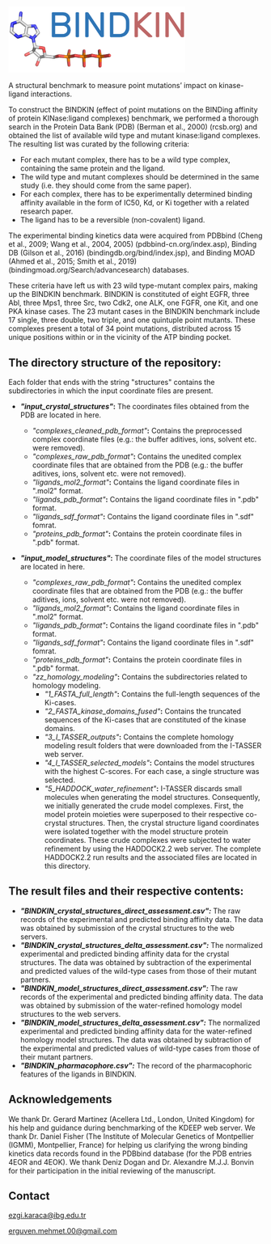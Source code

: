 <img src="logo.png" alt="logo" width="350" />


A structural benchmark to measure point mutations’ impact on kinase-ligand  interactions.

To construct the BINDKIN (effect of point mutations on the BINDing affinity of protein KINase:ligand complexes) benchmark, 
we performed a thorough search in the Protein Data Bank (PDB) (Berman et al., 2000) (rcsb.org) and obtained the list of 
available wild type and mutant kinase:ligand complexes. The resulting list was curated by the following criteria:
- For each mutant complex, there has to be a wild type complex, containing the same protein and the ligand.
- The wild type and mutant complexes should be determined in the same study (i.e. they should come from the same paper).
- For each complex, there has to be experimentally determined binding affinity available in the form of IC50, Kd, or Ki together with a related research paper.
- The ligand has to be a reversible (non-covalent) ligand.

The experimental binding kinetics data were acquired from PDBbind (Cheng et al., 2009; Wang et al., 2004, 2005) (pdbbind-cn.org/index.asp), Binding DB (Gilson et al., 2016) (bindingdb.org/bind/index.jsp), and Binding MOAD (Ahmed et al., 2015; Smith et al., 2019) (bindingmoad.org/Search/advancesearch) databases.
	
These criteria have left us with 23 wild type-mutant complex pairs, making up the BINDKIN benchmark. BINDKIN is constituted of eight EGFR, three Abl, three Mps1, three Src, two Cdk2, one ALK, one FGFR, one Kit, and one PKA kinase cases. The 23 mutant cases in the BINDKIN benchmark include 17 single, three double, two triple, and one quintuple point mutants. These complexes present a total of 34 point mutations, distributed across 15 unique positions within or in the vicinity of the ATP binding pocket.

## The directory structure of the repository:

Each folder that ends with the string "structures" contains the subdirectories in which the input coordinate files are present.

- ***"input_crystal_structures"*:** The coordinates files obtained from the PDB are located in here.
  - *"complexes_cleaned_pdb_format"***:** Contains the preprocessed complex coordinate files (e.g.: the buffer aditives, ions, solvent etc. were removed).
  - *"complexes_raw_pdb_format"***:** Contains the unedited complex coordinate files that are obtained from the PDB (e.g.: the buffer aditives, ions, solvent etc. were not removed).
  - *"ligands_mol2_format"***:** Contains the ligand coordinate files in ".mol2" format.
  - *"ligands_pdb_format"***:** Contains the ligand coordinate files in ".pdb" format.
  - *"ligands_sdf_format"***:** Contains the ligand coordinate files in ".sdf" fomrat.
  - *"proteins_pdb_format"***:** Contains the protein coordinate files in ".pdb" format.

- ***"input_model_structures"*:** The coordinate files of the model structures are located in here.
  - *"complexes_raw_pdb_format"***:** Contains the unedited complex coordinate files that are obtained from the PDB (e.g.: the buffer aditives, ions, solvent etc. were not removed).
  - *"ligands_mol2_format"***:** Contains the ligand coordinate files in ".mol2" format.
  - *"ligands_pdb_format"***:** Contains the ligand coordinate files in ".pdb" format.
  - *"ligands_sdf_format"***:** Contains the ligand coordinate files in ".sdf" fomrat.
  - *"proteins_pdb_format"***:** Contains the protein coordinate files in ".pdb" format.
  - *"zz_homology_modeling"***:** Contains the subdirectories related to homology modeling.
    - *"1_FASTA_full_length"***:** Contains the full-length sequences of the Ki-cases.
    - *"2_FASTA_kinase_domains_fused"***:** Contains the truncated sequences of the Ki-cases that are constituted of the kinase domains.
    - *"3_I_TASSER_outputs"***:** Contains the complete homology modeling result folders that were downloaded from the I-TASSER web server.
    - *"4_I_TASSER_selected_models"***:** Contains the model structures with the highest C-scores. For each case, a single structure was selected.
    - *"5_HADDOCK_water_refinement"***:** I-TASSER discards small molecules when generating the model structures. Consequently, we initially generated the crude model complexes. First, the model protein moieties were superposed to their respective co-crystal structures. Then, the crystal structure ligand coordinates were isolated together with the model structure protein coordinates. These crude complexes were subjected to water refinement by using the HADDOCK2.2 web server. The complete HADDOCK2.2 run results and the associated files are located in this directory.

## The result files and their respective contents:

- ***"BINDKIN_crystal_structures_direct_assessment.csv":*** The raw records of the experimental and predicted binding affinity data. The data was obtained by submission of the crystal structures to the web servers.
- ***"BINDKIN_crystal_structures_delta_assessment.csv":*** The normalized experimental and predicted binding affinity data for the crystal structures. The data was obtained by subtraction of the experimental and predicted values of the wild-type cases from those of their mutant partners.
- ***"BINDKIN_model_structures_direct_assessment.csv":*** The raw records of the experimental and predicted binding affinity data. The data was obtained by submission of the water-refined homology model structures to the web servers.
- ***"BINDKIN_model_structures_delta_assessment.csv":*** The normalized experimental and predicted binding affinity data for the water-refined homology model structures. The data was obtained by subtraction of the experimental and predicted values of wild-type cases from those of their mutant partners.
- ***"BINDKIN_pharmacophore.csv":*** The record of the pharmacophoric features of the ligands in BINDKIN.

## Acknowledgements
We thank Dr. Gerard Martinez (Acellera Ltd., London, United Kingdom) for his help and guidance during benchmarking of the KDEEP web server. We thank Dr. Daniel Fisher (The Institute of Molecular Genetics of Montpellier (IGMM), Montpellier, France) for helping us clarifying the wrong binding kinetics data records found in the PDBbind database (for the PDB entries 4EOR and 4EOK). We thank Deniz Dogan and Dr. Alexandre M.J.J. Bonvin for their participation in the initial reviewing of the manuscript.

## Contact
ezgi.karaca@ibg.edu.tr

erguven.mehmet.00@gmail.com
